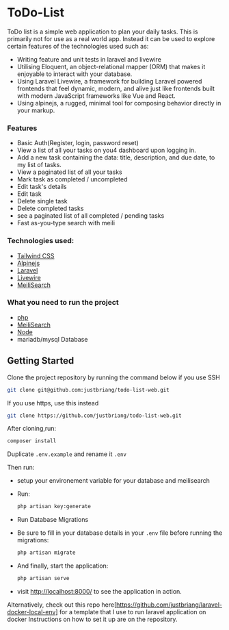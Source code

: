 # ToDo-List

ToDo list is a simple web application to plan your daily tasks. This is primarily not for use as a real world app. Instead it can be used to explore certain features of the technologies used such as:

-   Writing feature and unit tests in laravel and livewire
-   Utilising Eloquent, an object-relational mapper (ORM) that makes it enjoyable to interact with your database.
-   Using Laravel Livewire, a framework for building Laravel powered frontends that feel dynamic, modern, and alive just like frontends built with modern JavaScript frameworks like Vue and React.
-   Using alpinejs, a rugged, minimal tool for composing behavior directly in your markup.

### Features

-   Basic Auth(Register, login, password reset)
-   View a list of all your tasks on you4 dashboard upon logging in.
-   Add a new task containing the data: title, description, and due date, to my list of tasks.
-   View a paginated list of all your tasks
-   Mark task as completed / uncompleted
-   Edit task's details
-   Edit task
-   Delete single task
-   Delete completed tasks
-   see a paginated list of all completed / pending tasks
-   Fast as-you-type search with meili

### Technologies used:

-   [Tailwind CSS](https://tailwindcss.com/)
-   [Alpinejs](https://alpinejs.dev/)
-   [Laravel](https://laravel.com/)
-   [Livewire](https://laravel-livewire.com/)
-   [MeiliSearch](https://www.meilisearch.com/)

### What you need to run the project

-   [php](https://www.php.net/)
-   [MeiliSearch](https://www.meilisearch.com/)
-   [Node](https://nodejs.org/en/)
-   mariadb/mysql Database

## Getting Started

Clone the project repository by running the command below if you use SSH

```bash
git clone git@github.com:justbriang/todo-list-web.git
```

If you use https, use this instead

```bash
git clone https://github.com/justbriang/todo-list-web.git
```

After cloning,run:

```bash
composer install
```

Duplicate `.env.example` and rename it `.env`

Then run:

-   setup your environement variable for your database and meilisearch
-   Run:

    ```bash
    php artisan key:generate
    ```

-   Run Database Migrations

-   Be sure to fill in your database details in your `.env` file before running the migrations:

    ```bash
    php artisan migrate
    ```

-   And finally, start the application:

    ```bash
    php artisan serve
    ```

-   visit [http://localhost:8000/](http://localhost:8000/) to see the application in action.

Alternatively, check out this repo here[https://github.com/justbriang/laravel-docker-local-env] for a template that I use to run laravel application on docker
Instructions on how to set it up are on the repository.
